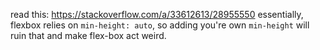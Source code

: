 read this:
https://stackoverflow.com/a/33612613/28955550
essentially, flexbox relies on `min-height: auto`, so adding you're own `min-height` will ruin that and make flex-box act weird.